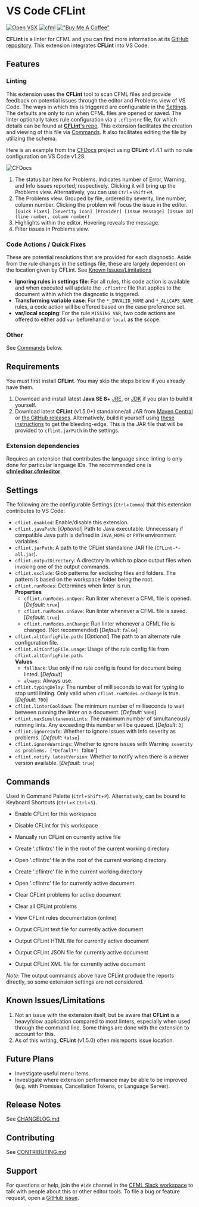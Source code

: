 # VS Code CFLint


[![Open VSX](https://img.shields.io/open-vsx/v/cfmleditor/cfmleditor-lint)](https://open-vsx.org/extension/cfmleditor/cfmleditor-lint)
[![cfml](https://img.shields.io/badge/cfml-ide-blue.svg?logo=slack&labelColor=555555)](https://cfml-slack.herokuapp.com)
[!["Buy Me A Coffee"](https://www.buymeacoffee.com/assets/img/custom_images/orange_img.png)](https://www.buymeacoffee.com/garetheddies)

**CFLint** is a linter for CFML and you can find more information at its [GitHub repository](https://github.com/cflint/CFLint). This extension integrates **CFLint** into VS Code.

## Features

### Linting

This extension uses the **CFLint** tool to scan CFML files and provide feedback on potential issues through the editor and Problems view of VS Code. The ways in which this is triggered are configurable in the [Settings](#settings). The defaults are only to run when CFML files are opened or saved. The linter optionally takes rule configuration via a `.cflintrc` file, for which details can be found at [**CFLint**'s repo](https://github.com/cflint/CFLint#folder-based-configuration). This extension facilitates the creation and viewing of this file via [Commands](#commands). It also facilitates editing the file by utilizing the schema.

Here is an example from the [CFDocs](https://github.com/foundeo/cfdocs) project using **CFLint** v1.4.1 with no rule configuration on VS Code v1.28.

![CFDocs](images/cfdocs.png)

1. The status bar item for Problems. Indicates number of Error, Warning, and Info issues reported, respectively. Clicking it will bring up the Problems view. Alternatively, you can use `Ctrl`+`Shift`+`M`.
2. The Problems view. Grouped by file, ordered by severity, line number, column number. Clicking the problem will focus the issue in the editor.  
`[Quick Fixes] [Severity icon] [Provider] [Issue Message] [Issue ID] (line number, column number)`
3. Highlights within the editor. Hovering reveals the message.
4. Filter issues in Problems view.

### Code Actions / Quick Fixes

These are potential resolutions that are provided for each diagnostic. Aside from the rule changes in the settings file, these are largely dependent on the location given by CFLint. See [Known Issues/Limitations](#known-issueslimitations)

- **Ignoring rules in settings file**: For all rules, this code action is available and when executed will update the `.cflintrc` file that applies to the document within which the diagnostic is triggered.
- **Transforming variable case**: For the `*_INVALID_NAME` and `*_ALLCAPS_NAME` rules, a code action will be offered based on the case preference set.
- **var/local scoping**: For the rule `MISSING_VAR`, two code actions are offered to either add `var` beforehand or `local` as the scope.

### Other

See [Commands](#commands) below.

## Requirements

You must first install **CFLint**. You may skip the steps below if you already have them.

1. Download and install latest **Java SE 8**+ [JRE](https://www.java.com/en/download/manual.jsp), or [JDK](https://adoptopenjdk.net/) if you plan to build it yourself.
1. Download latest **CFLint** (v1.5.0+) standalone/all JAR from [Maven Central](http://search.maven.org/#search%7Cga%7C1%7Ccflint) or [the GitHub releases](https://github.com/cflint/CFLint/releases). Alternatively, build it yourself using [these instructions](https://github.com/cflint/CFLint#building-cflint) to get the bleeding-edge. This is the JAR file that will be provided to `cflint.jarPath` in the settings.

### Extension dependencies

Requires an extension that contributes the language since linting is only done for particular language IDs. The recommended one is **[cfmleditor.cfmleditor](https://marketplace.visualstudio.com/items?itemName=cfmleditor.cfmleditor)**.

## Settings

The following are the configurable Settings (`Ctrl`+`Comma`) that this extension contributes to VS Code:

- `cflint.enabled`: Enable/disable this extension.
- `cflint.javaPath`: [*Optional*] Path to Java executable. Unnecessary if compatible Java path is defined in `JAVA_HOME` or `PATH` environment variables.
- `cflint.jarPath`: A path to the CFLint standalone JAR file (`CFLint-*-all.jar`).
- `cflint.outputDirectory`: A directory in which to place output files when invoking one of the output commands.
- `cflint.exclude`: Glob patterns for excluding files and folders. The pattern is based on the workspace folder being the root.
- `cflint.runModes`: Determines when linter is run.  
**Properties**
  - `cflint.runModes.onOpen`: Run linter whenever a CFML file is opened. [*Default*: `true`]
  - `cflint.runModes.onSave`: Run linter whenever a CFML file is saved. [*Default*: `true`]
  - `cflint.runModes.onChange`: Run linter whenever a CFML file is changed. (Not recommended) [*Default*: `false`]
- `cflint.altConfigFile.path`: [*Optional*] The path to an alternate rule configuration file.
- `cflint.altConfigFile.usage`: Usage of the rule config file from `cflint.altConfigFile.path`.  
**Values**
  - `fallback`: Use only if no rule config is found for document being linted. [*Default*]
  - `always`: Always use.
- `cflint.typingDelay`: The number of milliseconds to wait for typing to stop until linting. Only valid when `cflint.runModes.onChange` is true. [*Default*: `700`]
- `cflint.linterCooldown`: The minimum number of milliseconds to wait between running the linter on a document. [*Default*: `5000`]
- `cflint.maxSimultaneousLints`: The maximum number of simultaneously running lints. Any exceeding this number will be queued. [*Default*: `3`]
- `cflint.ignoreInfo`: Whether to ignore issues with Info severity as problems. [*Default*: `false`]
- `cflint.ignoreWarnings`: Whether to ignore issues with Warnin`g severity as problems. [*Default*: `false`]
- `cflint.notify.latestVersion`: Whether to notify when there is a newer version available. [*Default*: `true`]

## Commands

Used in Command Palette (`Ctrl`+`Shift`+`P`). Alternatively, can be bound to Keyboard Shortcuts (`Ctrl`+`K` `Ctrl`+`S`).

- Enable CFLint for this workspace

- Disable CFLint for this workspace

- Manually run CFLint on currently active file

- Create '.cflintrc' file in the root of the current working directory

- Open '.cflintrc' file in the root of the current working directory

- Create '.cflintrc' file in the current working directory

- Open '.cflintrc' file for currently active document

- Clear CFLint problems for active document

- Clear all CFLint problems

- View CFLint rules documentation (online)

- Output CFLint text file for currently active document

- Output CFLint HTML file for currently active document

- Output CFLint JSON file for currently active document

- Output CFLint XML file for currently active document

*Note*: The output commands above have CFLint produce the reports directly, so some extension settings are not considered.

## Known Issues/Limitations

1. Not an issue with the extension itself, but be aware that **CFLint** is a heavy/slow application compared to most linters, especially when used through the command line. Some things are done with the extension to account for this.
1. As of this writing, **CFLint** (v1.5.0) often misreports issue location.

## Future Plans

- Investigate useful menu items.
- Investigate where extension performance may be able to be improved (e.g. with Promises, Cancellation Tokens, or Language Server).

## Release Notes

See [CHANGELOG.md](/CHANGELOG.md)

## Contributing

See [CONTRIBUTING.md](/CONTRIBUTING.md)

## Support

For questions or help, join the `#ide` channel in the [CFML Slack workspace](https://cfml-slack.herokuapp.com/) to talk with people about this or other editor tools. To file a bug or feature request, open a [GitHub issue](https://github.com/cfmleditor/cfmleditor-lint/issues).
